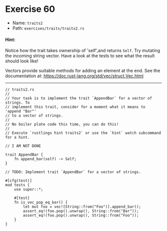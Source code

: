 # Exercise 60

- Name: ```traits2```
- Path: ```exercises/traits/traits2.rs```
#### Hint: 

Notice how the trait takes ownership of 'self',and returns `Self`.
Try mutating the incoming string vector. Have a look at the tests to see
what the result should look like!

Vectors provide suitable methods for adding an element at the end. See
the documentation at: https://doc.rust-lang.org/std/vec/struct.Vec.html


---



```rust,editable
// traits2.rs
//
// Your task is to implement the trait `AppendBar` for a vector of strings. To
// implement this trait, consider for a moment what it means to 'append "Bar"'
// to a vector of strings.
//
// No boiler plate code this time, you can do this!
//
// Execute `rustlings hint traits2` or use the `hint` watch subcommand for a hint.

// I AM NOT DONE

trait AppendBar {
    fn append_bar(self) -> Self;
}

// TODO: Implement trait `AppendBar` for a vector of strings.

#[cfg(test)]
mod tests {
    use super::*;

    #[test]
    fn is_vec_pop_eq_bar() {
        let mut foo = vec![String::from("Foo")].append_bar();
        assert_eq!(foo.pop().unwrap(), String::from("Bar"));
        assert_eq!(foo.pop().unwrap(), String::from("Foo"));
    }
}

```
